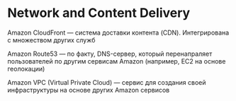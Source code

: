 # Network and Content Delivery

Amazon CloudFront — система доставки контента (CDN). Интегрирована с множеством других служб

Amazon Route53 —  по факту, DNS-сервер, который перенапраляет пользователей по другим сервисам Amazon (например, EC2 на основе геолокации)

Amazon VPC (Virtual Private Cloud) — сервис для создания своей инфраструктуры на основе других Amazon сервисов
